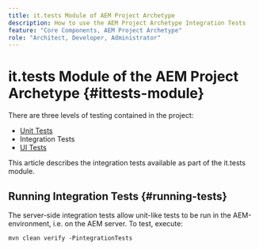 ```yaml
---
title: it.tests Module of AEM Project Archetype
description: How to use the AEM Project Archetype Integration Tests
feature: "Core Components, AEM Project Archetype"
role: "Architect, Developer, Administrator"
---
```


# it.tests Module of the AEM Project Archetype {#ittests-module}

There are three levels of testing contained in the project:

* [Unit Tests](core.md#unit-tests)
* Integration Tests
* [UI Tests](uitests.md)

This article describes the integration tests available as part of the it.tests module.

## Running Integration Tests {#running-tests}

The server-side integration tests allow unit-like tests to be run in the AEM-environment, i.e. on the AEM server. To test, execute:

```
mvn clean verify -PintegrationTests
```
